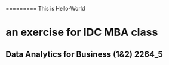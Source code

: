 ========= This is Hello-World
# an exercise for IDC MBA class
## Data Analytics for Business (1&2) 2264_5
